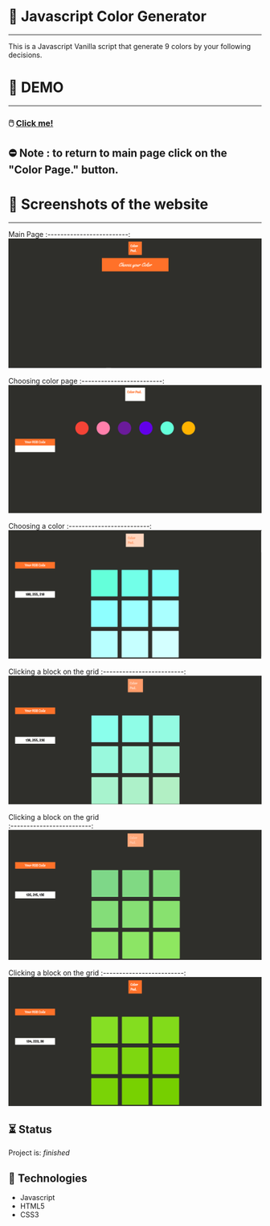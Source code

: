 # :rainbow: Javascript Color Generator

***

This is a Javascript Vanilla script that generate 9 colors by your following decisions.

# :lab_coat: DEMO
***

### :computer_mouse: [Click me!](https://jsfiddle.net/qt0ep2gj/)

## :no_entry: Note : to return to main page click on the "Color Page." button.


# :camera_flash: Screenshots of the website

***

Main Page
:-------------------------:
![Main](https://github.com/BouzCS/Javascript-Color-Generator/blob/main/Images/Main.png)


Choosing color page
:-------------------------:
![colorpage](https://github.com/BouzCS/Javascript-Color-Generator/blob/main/Images/Choose-color.PNG)


Choosing a color
:-------------------------:
![1](https://github.com/BouzCS/Javascript-Color-Generator/blob/main/Images/tap-once.PNG)


Clicking a block on the grid
:-------------------------:
![3](https://github.com/BouzCS/Javascript-Color-Generator/blob/main/Images/tap-three.PNG)


Clicking a block on the grid          
:-------------------------:
![5](https://github.com/BouzCS/Javascript-Color-Generator/blob/main/Images/tap-five.PNG)


Clicking a block on the grid
:-------------------------:
![7](https://github.com/BouzCS/Javascript-Color-Generator/blob/main/Images/tap-7.PNG)



## :hourglass_flowing_sand: Status
Project is: _finished_


## :abacus: Technologies

* Javascript
* HTML5
* CSS3 

